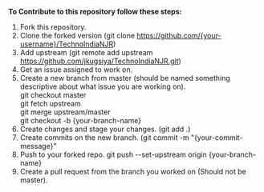 **To Contribute to this repository follow these steps:**
1. Fork this repository.
2. Clone the forked version (git clone https://github.com/{your-username}/TechnoIndiaNJR)
3. Add upstream (git remote add upstream https://github.com/jkugsiya/TechnoIndiaNJR.git)
4. Get an issue assigned to work on.
5. Create a new branch from master (should be named something descriptive about what issue you are working on).</br>
    git checkout master</br>
    git fetch upstream</br>
    git merge upstream/master</br>
    git checkout -b {your-branch-name}</br>
6. Create changes and stage your changes. (git add .)
7. Create commits on the new branch. (git commit -m "{your-commit-message}"
8. Push to your forked repo. git push --set-upstream origin {your-branch-name}
9. Create a pull request from the branch you worked on (Should not be master).

